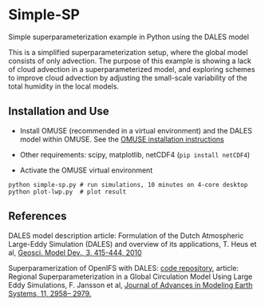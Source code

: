 # Simple-SP
Simple superparameterization example in Python using the DALES model

This is a simplified superparameterization setup, where the global
model consists of only advection. The purpose of this example is
showing a lack of cloud advection in a superparameterized model, and
exploring schemes to improve cloud advection by adjusting the
small-scale variability of the total humidity in the local models.

## Installation and Use

* Install OMUSE (recommended in a virtual environment)
and the DALES model within OMUSE. See the
[OMUSE installation instructions](https://omuse.readthedocs.io/en/latest/installing.html)

* Other requirements: scipy, matplotlib, netCDF4 (`pip install netCDF4`)

* Activate the OMUSE virtual environment

```
python simple-sp.py # run simulations, 10 minutes on 4-core desktop
python plot-lwp.py  # plot result
```

## References

DALES model description article: Formulation of the Dutch Atmospheric Large-Eddy Simulation (DALES) and overview of its applications, T. Heus et al, [Geosci. Model Dev., 3, 415-444, 2010](https://doi.org/10.5194/gmd-3-415-2010)

Superparamerization of OpenIFS with DALES: [code repository](https://github.com/CloudResolvingClimateModeling/sp-coupler), article:
Regional Superparameterization in a Global Circulation Model Using Large Eddy Simulations, F. Jansson et al, [Journal of Advances in Modeling Earth Systems, 11, 2958– 2979.]( https://doi.org/10.1029/2018MS001600)







